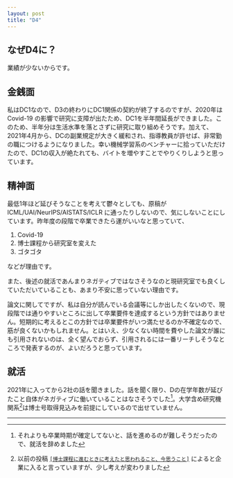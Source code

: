 ```yaml
---
layout: post
title: "D4"
---
```


## なぜD4に？

業績が少ないからです。

## 金銭面

私はDC1なので、D3の終わりにDC1関係の契約が終了するのですが、2020年はCovid-19 の影響で研究に支障が出たため、DC1を半年間延長ができました。このため、半年分は生活水準を落とさずに研究に取り組めそうです。加えて、2021年4月から、DCの副業規定が大きく緩和され、指導教員が許せば、非常勤の職につけるようになりました。幸い機械学習系のベンチャーに拾っていただけたので、DC1の収入が絶たれても、バイトを増やすことでやりくりしようと思っています。

## 精神面

最低1年ほど延びそうなことを考えて鬱々としても、原稿が ICML/UAI/NeurIPS/AISTATS/ICLR に通ったりしないので、気にしないことにしています。昨年度の段階で卒業できたら運がいいなと思っていて、

1. Covid-19
2. 博士課程から研究室を変えた
3. ゴタゴタ

などが理由です。

また、後述の就活であんまりネガティブではなさそうなのと現研究室でも良くしていただいていることも、あまり不安に思っていない理由です。

論文に関してですが、私は自分が読んでいる会議等にしか出したくないので、現段階では通りやすいところに出して卒業要件を達成するという方針ではありません。短期的に考えるとこの方針では卒業要件がいつ満たせるのか不確定なので、筋が良くないかもしれません。とはいえ、少なくない時間を費やした論文が誰にも引用されないのは、全く望んでおらず、引用されるには一番リーチしそうなところで発表するのが、よいだろうと思っています。

## 就活

2021年に入ってから2社の話を聞きました。話を聞く限り、Dの在学年数が延びたこと自体がネガティブに働いていることはなさそうでした[^2]。大学含め研究機関系[^1]は博士号取得見込みを前提にしているので出せていません。


---

[^1]: 以前の投稿 [`[博士課程に進むときに考えたと思われること、今思うこと]`](https://nzw0301.github.io/2018/12/d) によると企業に入ると言っていますが、少し考えが変わりました
[^2]: それよりも卒業時期が確定してないと、話を進めるのが難しそうだったので、就活を辞めました
